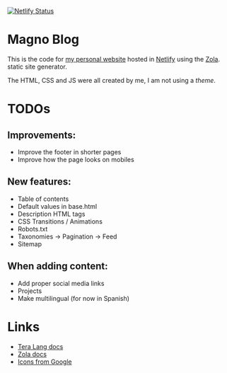 [![Netlify Status](https://api.netlify.com/api/v1/badges/f5780fca-8fa1-4eb6-a8ff-1d8ca6821311/deploy-status)](https://app.netlify.com/sites/magnoblog/deploys)

# Magno Blog
This is the code for [my personal website](https://magnoblog.netlify.com) hosted
in [Netlify](https://netlify.com) using the [Zola](https://www.getzola.org).
static site generator.

The HTML, CSS and JS were all created by me, I am not using a _theme_.

# TODOs
## Improvements:
+ Improve the footer in shorter pages
+ Improve how the page looks on mobiles

## New features:
+ Table of contents
+ Default values in base.html
+ Description HTML tags
+ CSS Transitions / Animations
+ Robots.txt
+ Taxonomies -> Pagination -> Feed
+ Sitemap

## When adding content:
+ Add proper social media links
+ Projects
+ Make multilingual (for now in Spanish)

# Links
+ [Tera Lang docs](https://tera.netlify.app/docs/)
+ [Zola docs](https://www.getzola.org/documentation/getting-started/overview/)
+ [Icons from Google](https://fonts.google.com/icons)

